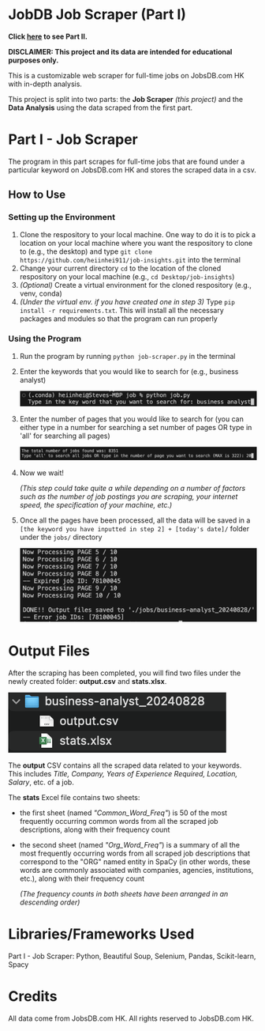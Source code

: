 # JobDB Job Scraper (Part I)

**Click [here](https://github.com/heiinhei911/job-insights) to see Part II.**

**DISCLAIMER: This project and its data are intended for educational purposes only.**

This is a customizable web scraper for full-time jobs on JobsDB.com HK with in-depth analysis.

This project is split into two parts: the **Job Scraper** _(this project)_ and the **Data Analysis** using the data scraped from the first part.

# Part I - Job Scraper

The program in this part scrapes for full-time jobs that are found under a particular keyword on JobsDB.com HK and stores the scraped data in a csv.

## How to Use

### Setting up the Environment

1.  Clone the respository to your local machine. One way to do it is to pick a location on your local machine where you want the respository to clone to (e.g., the desktop) and type `git clone https://github.com/heiinhei911/job-insights.git` into the terminal
2.  Change your current directory `cd` to the location of the cloned respository on your local machine (e.g., `cd Desktop/job-insights`)
3.  _(Optional)_ Create a virtual environment for the cloned respository (e.g., venv, conda)
4.  _(Under the virtual env. if you have created one in step 3)_ Type `pip install -r requirements.txt`. This will install all the necessary packages and modules so that the program can run properly

### Using the Program

1.  Run the program by running `python job-scraper.py` in the terminal
2.  Enter the keywords that you would like to search for (e.g., business analyst)

    ![Job Title Input](./images/job_title_input.png)

3.  Enter the number of pages that you would like to search for
    (you can either type in a number for searching a set number of pages OR type in 'all' for searching all pages)

    ![Number Of Pages Being Searched Input](./images/number_of_jobs_being_searched.png)

4.  Now we wait!

    _(This step could take quite a while depending on a number of factors such as the number of job postings you are scraping, your internet speed, the specification of your machine, etc.)_

5.  Once all the pages have been processed, all the data will be saved in a `[the keyword you have inputted in step 2] + [today's date]/` folder under the `jobs/` directory

    ![Scraping Completed](./images/scraping_completed.png)

# Output Files

After the scraping has been completed, you will find two files under the newly created folder: **output.csv** and **stats.xlsx**.

![Output Files](./images/output_files.png)

The **output** CSV contains all the scraped data related to your keywords. This includes _Title, Company, Years of Experience Required, Location, Salary_, etc. of a job.

The **stats** Excel file contains two sheets:

- the first sheet (named _"Common_Word_Freq"_) is 50 of the most frequently occurring common words from all the scraped job descriptions, along with their frequency count
- the second sheet (named _"Org_Word_Freq"_) is a summary of all the most frequently occurring words from all scraped job descriptions that correspond to the "ORG" named entity in SpaCy (in other words, these words are commonly associated with companies, agencies, institutions, etc.), along with their frequency count

  _(The frequency counts in both sheets have been arranged in an descending order)_

# Libraries/Frameworks Used

Part I - Job Scraper: Python, Beautiful Soup, Selenium, Pandas, Scikit-learn, Spacy

# Credits

All data come from JobsDB.com HK. All rights reserved to JobsDB.com HK.
